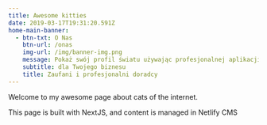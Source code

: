 ```yaml
---
title: Awesome kitties
date: 2019-03-17T19:31:20.591Z
home-main-banner:
  - btn-txt: O Nas
    btn-url: /onas
    img-url: /img/banner-img.png
    message: Pokaż swój profil światu używając profesjonalnej aplikacji do budownia CV
    subtitle: dla Twojego biznesu
    title: Zaufani i profesjonalni doradcy
---
```

Welcome to my awesome page about cats of the internet.

This page is built with NextJS, and content is managed in Netlify CMS
